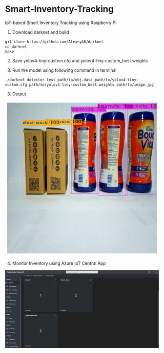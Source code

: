 # Smart-Inventory-Tracking
IoT-based Smart Inventory Tracking using Raspberry Pi

1. Download darknet and build
```
git clone https://github.com/AlexeyAB/darknet
cd darknet
make
```

2. Save yolov4-tiny-custom.cfg and yolov4-tiny-custom_best.weights

3. Run the model using following command in terminal
```
./darknet detector test path/to/obj.data path/to/yolov4-tiny-custom.cfg path/to/yolov4-tiny-custom_best.weights path/to/image.jpg
```

3. Output

![alt text](https://raw.githubusercontent.com/josephbinoy/Smart-Inventory-Tracking/main/results/download.png)

4. Monitor Inventory using Azure IoT Central App
   
![alt text](https://github.com/josephbinoy/Smart-Inventory-Tracking/blob/main/results/azure_iot.jpeg)

